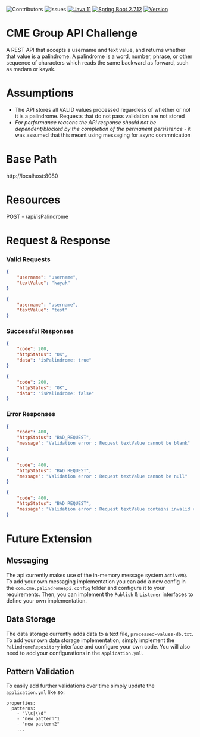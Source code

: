 ![Contributors](https://img.shields.io/github/contributors/brendanmuldoon/cme-api-challenge)
![Issues](https://img.shields.io/github/issues/brendanmuldoon/cme-api-challenge)
[![Java 11](https://img.shields.io/badge/Java-11-blue.svg)](https://java.oracle.com)
[![Spring Boot 2.7.12](https://img.shields.io/badge/Spring%20Boot-2.7.12-yellow.svg)](https://spring.io/projects/spring-boot)
[![Version](https://img.shields.io/badge/Version-1.0.0--SNAPSHOT-purple.svg)](https://your-project-url)


# CME Group API Challenge
A REST API that accepts a username and text value, and returns whether that value is a palindrome. A palindrome is a word, number, phrase, or other sequence of characters which reads the same backward as forward, such as madam or kayak.

# Assumptions

  * The API stores all VALID values processed regardless of whether or not it is a palindrome. Requests that do not pass validation are not stored
  * *For performance reasons the API response should not be dependent/blocked by the completion of the permanent persistence* - it was assumed that this meant using messaging for async commnication


# Base Path
http://localhost:8080

# Resources
POST - /api/isPalindrome

# Request & Response
### Valid Requests
```json
{
    "username": "username",
    "textValue": "kayak"
}
```
```json
{
    "username": "username",
    "textValue": "test"
}
```
### Successful Responses
```json
{
    "code": 200,
    "httpStatus": "OK",
    "data": "isPalindrome: true"
}
```
```json
{
    "code": 200,
    "httpStatus": "OK",
    "data": "isPalindrome: false"
}
```
### Error Responses
```json
{
    "code": 400,
    "httpStatus": "BAD_REQUEST",
    "message": "Validation error : Request textValue cannot be blank"
}
```
```json
{
    "code": 400,
    "httpStatus": "BAD_REQUEST",
    "message": "Validation error : Request textValue cannot be null"
}
```
```json
{
    "code": 400,
    "httpStatus": "BAD_REQUEST",
    "message": "Validation error : Request textValue contains invalid characters"
}
```
# Future Extension
## Messaging
The api currently makes use of the in-memory message system `ActiveMQ`. To add your own messaging implementation you can
add a new config in the `com.cme.palindromeapi.config` folder and configure it to your requirements. Then, you can implement the `Publish` &
`Listener` interfaces to define your own implementation.
## Data Storage
The data storage currently adds data to a text file, `processed-values-db.txt`. To add your own data storage implementation, simply implement the
`PalindromeRepository` interface and configure your own code. You will also need to add your configurations in the 
`application.yml`.
## Pattern Validation
To easily add further validations over time simply update the `application.yml` like so:
```
properties:
  patterns:
    - "\\s|\\d"
    - "new pattern"1
    - "new pattern2"
    ...
```